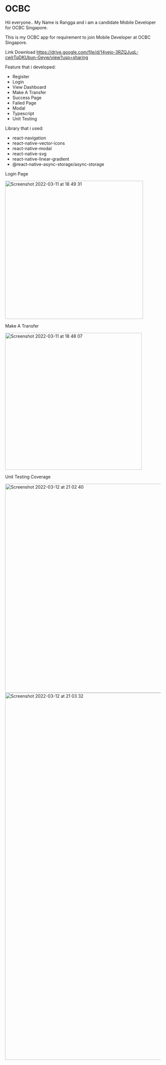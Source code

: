 # OCBC

Hii everyone..
My Name is Rangga and i am a candidate Mobile Developer for OCBC Singapore.

This is my OCBC app for requirement to join Mobile Developer at OCBC Singapore.

Link Download https://drive.google.com/file/d/14yejo-3RZQJuqL-cwlrTqDKUbun-Geyw/view?usp=sharing

Feature that i developed:
 - Register
 - Login
 - View Dashboard
 - Make A Transfer
 - Success Page
 - Failed Page
 - Modal
 - Typescript
 - Unit Testing

Library that i used:
 - react-navigation
 - react-native-vector-icons
 - react-native-modal
 - react-native-svg
 - react-native-linear-gradient
 - @react-native-async-storage/async-storage


Login Page

<img width="446" alt="Screenshot 2022-03-11 at 18 49 31" src="https://user-images.githubusercontent.com/46615811/157861616-064e49f0-0c79-40b3-a514-bff24d9be1eb.png">

Make A Transfer

<img width="442" alt="Screenshot 2022-03-11 at 18 48 07" src="https://user-images.githubusercontent.com/46615811/157861417-6772c8c7-0354-4b82-8afb-78a0fa07d0b6.png">

Unit Testing Coverage


<img width="675" alt="Screenshot 2022-03-12 at 21 02 40" src="https://user-images.githubusercontent.com/46615811/158021049-f52a5894-cc9a-44d9-8a82-68e4d7b25ce1.png">

<img width="1185" alt="Screenshot 2022-03-12 at 21 03 32" src="https://user-images.githubusercontent.com/46615811/158021051-d4a65c1e-b8da-4a33-88d5-a312f2b78b09.png">

